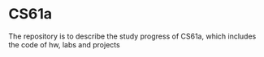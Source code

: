 # CS61a
The repository is to describe the study progress of CS61a, which includes the code of hw, labs and projects
